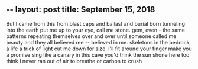 --
layout:	post
title:	September 15, 2018
--

But I came from this
from blast caps and ballast and burial
born tunneling into the earth
put me up to your eye,
call me stone. gem, even -
the same patterns repeating themselves over and over until someone called me beauty 
and they all believed me -- believed in me.
skeletons in the bedrock,
a life a trick of light 
cut me down for size. I'll fit around your finger
make you a promise
sing like a canary in this cave 
you'd think the sun shone here too
think I never ran out of air to breathe 
or carbon to crush



